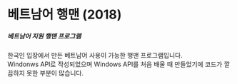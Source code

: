 # 베트남어 행맨 (2018)

##### 베트남어 지원 행맨 프로그램
한국인 입장에서 만든 베트남어 사용이 가능한 행맨 프로그램입니다. <br>
Windonws API로 작성되었으며 Windows API를 처음 배울 때 만들었기에 코드가 깔끔하지 못한 부분이 많습니다.

